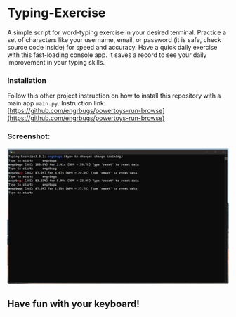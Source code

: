 # Typing-Exercise
A simple script for word-typing exercise in your desired terminal. Practice a set of characters like your username, 
email, or password (it is safe, check source code inside) for speed and accuracy. Have a quick daily exercise with 
this fast-loading console app. It saves a record to see your daily improvement in your typing skills.

### Installation
Follow this other project instruction on how to install this repository with a main app `main.py`.
Instruction link:
</br>
[https://github.com/engrbugs/powertoys-run-browse](https://github.com/engrbugs/powertoys-run-browse)
</br>
### Screenshot:
![Screenshot](readme-img/typing-exercise-snippet.png)

## Have fun with your keyboard!
